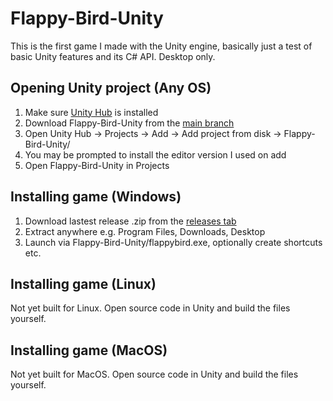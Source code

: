 # Flappy-Bird-Unity

 This is the first game I made with the Unity engine, basically just a test of basic Unity features and its C# API. Desktop only.

## Opening Unity project (Any OS)

 1. Make sure [Unity Hub](https://unity.com/unity-hub) is installed
 2. Download Flappy-Bird-Unity from the [main branch](../main)
 4. Open Unity Hub -> Projects -> Add -> Add project from disk -> Flappy-Bird-Unity/
 5. You may be prompted to install the editor version I used on add
 6. Open Flappy-Bird-Unity in Projects

## Installing game (Windows)

 1. Download lastest release .zip from the [releases tab](https://github.com/TehhX/Flappy-Bird-Unity/releases/)
 2. Extract anywhere e.g. Program Files, Downloads, Desktop
 3. Launch via Flappy-Bird-Unity/flappybird.exe, optionally create shortcuts etc.

## Installing game (Linux)

Not yet built for Linux. Open source code in Unity and build the files yourself.

## Installing game (MacOS)

Not yet built for MacOS. Open source code in Unity and build the files yourself.

